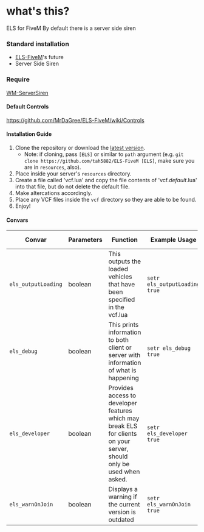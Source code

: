 # what's this?
ELS for FiveM
By default there is a server side siren

### Standard installation
- [ELS-FiveM](https://github.com/MrDaGree/ELS-FiveM)'s future
- Server Side Siren

### Require
[WM-ServerSiren](https://github.com/Walsheyy/WMServerSirens)

#### Default Controls
https://github.com/MrDaGree/ELS-FiveM/wiki/Controls

#### Installation Guide
1. Clone the repository or download the [latest version](../../releases/latest).
    * Note: if cloning, pass `[ELS]` or similar to `path` argument (e.g. `git clone https://github.com/tah5882/ELS-FiveM [ELS]`, make sure you are in `resources`, also).
2. Place inside your server's `resources` directory.
3. Create a file called 'vcf.lua' and copy the file contents of 'vcf._default_.lua' into that file, but do not delete the default file.
4. Make altercations accordingly.
5. Place any VCF files inside the `vcf` directory so they are able to be found.
6. Enjoy!

#### Convars
| Convar              | Parameters        | Function                                                                                                              | Example Usage                | Default State |
|---------------------|-------------------|-----------------------------------------------------------------------------------------------------------------------|------------------------------|---------------|
| `els_outputLoading` | boolean           | This outputs the loaded vehicles that have been specified in the vcf.lua                                              | `setr els_outputLoading true` | "false"      |
| `els_debug`         | boolean           | This prints information to both client or server with information of what is happening                                | `setr els_debug true`         | "false"      |
| `els_developer`     | boolean           | Provides access to developer features which may break ELS for clients on your server, should only be used when asked. | `setr els_developer true`     | "false"      |
| `els_warnOnJoin`    | boolean           | Displays a warning if the current version is outdated                                                                 | `setr els_warnOnJoin true`    | "false"      |
